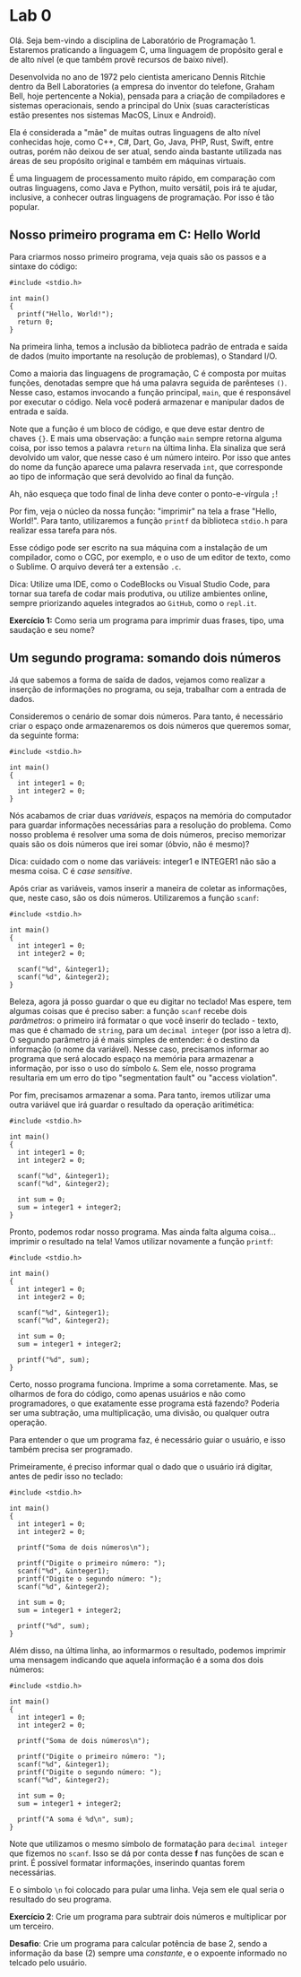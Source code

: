 # Lab 0

Olá. Seja bem-vindo a disciplina de Laboratório de Programação 1. Estaremos praticando a linguagem C, uma linguagem de propósito geral e de alto nível (e que também provê recursos de baixo nível). 

Desenvolvida no ano de 1972 pelo cientista americano Dennis Ritchie dentro da Bell Laboratories (a empresa do inventor do telefone, Graham Bell, hoje pertencente a Nokia), pensada para a criação de compiladores e sistemas operacionais, sendo a principal do Unix (suas características estão presentes nos sistemas MacOS, Linux e Android). 

Ela é considerada a "mãe" de muitas outras linguagens de alto nível conhecidas hoje, como C++, C#, Dart, Go, Java, PHP, Rust, Swift, entre outras, porém não deixou de ser atual, sendo ainda bastante utilizada nas áreas de seu propósito original e também em máquinas virtuais.

É uma linguagem de processamento muito rápido, em comparação com outras linguagens, como Java e Python, muito versátil, pois irá te ajudar, inclusive, a conhecer outras linguagens de programação. Por isso é tão popular.

## Nosso primeiro programa em C: Hello World

Para criarmos nosso primeiro programa, veja quais são os passos e a sintaxe do código:

```
#include <stdio.h>

int main()
{
  printf("Hello, World!");
  return 0;
}
```

Na primeira linha, temos a inclusão da biblioteca padrão de entrada e saída de dados (muito importante na resolução de problemas), o Standard I/O.

Como a maioria das linguagens de programação, C é composta por muitas funções, denotadas sempre que há uma palavra seguida de parênteses `()`. Nesse caso, estamos invocando a função principal, `main`, que é responsável por executar o código. Nela você poderá armazenar e manipular dados de entrada e saída.

Note que a função é um bloco de código, e que deve estar dentro de chaves `{}`. E mais uma observação: a função `main` sempre retorna alguma coisa, por isso temos a palavra `return` na última linha. Ela sinaliza que será devolvido um valor, que nesse caso é um número inteiro. Por isso que antes do nome da função aparece uma palavra reservada `int`, que corresponde ao tipo de informação que será devolvido ao final da função.

Ah, não esqueça que todo final de linha deve conter o ponto-e-vírgula `;`!

Por fim, veja o núcleo da nossa função: "imprimir" na tela a frase "Hello, World!". Para tanto, utilizaremos a função `printf` da biblioteca `stdio.h` para realizar essa tarefa para nós. 

Esse código pode ser escrito na sua máquina com a instalação de um compilador, como o CGC, por exemplo, e o uso de um editor de texto, como o Sublime. O arquivo deverá ter a extensão `.c`. 

Dica: Utilize uma IDE, como o CodeBlocks ou Visual Studio Code, para tornar sua tarefa de codar mais produtiva, ou utilize ambientes online, sempre priorizando aqueles integrados ao `GitHub`, como o `repl.it`.

**Exercício 1:** Como seria um programa para imprimir duas frases, tipo, uma saudação e seu nome? 

## Um segundo programa: somando dois números

Já que sabemos a forma de saída de dados, vejamos como realizar a inserção de informações no programa, ou seja, trabalhar com a entrada de dados.

Consideremos o cenário de somar dois números. Para tanto, é necessário criar o espaço onde armazenaremos os dois números que queremos somar, da seguinte forma:

```
#include <stdio.h>

int main()
{
  int integer1 = 0;
  int integer2 = 0;
}
```

Nós acabamos de criar duas _variáveis_, espaços na memória do computador para guardar informações necessárias para a resolução do problema. Como nosso problema é resolver uma soma de dois números, preciso memorizar quais são os dois números que irei somar (óbvio, não é mesmo)?

Dica: cuidado com o nome das variáveis: integer1 e INTEGER1 não são a mesma coisa. C é _case sensitive_.

Após criar as variáveis, vamos inserir a maneira de coletar as informações, que, neste caso, são os dois números. Utilizaremos a função `scanf`:

```
#include <stdio.h>

int main()
{
  int integer1 = 0;
  int integer2 = 0;

  scanf("%d", &integer1);
  scanf("%d", &integer2);
}
```

Beleza, agora já posso guardar o que eu digitar no teclado! Mas espere, tem algumas coisas que é preciso saber: a função `scanf` recebe dois _parâmetros_: o primeiro irá formatar o que você inserir do teclado - texto, mas que é chamado de `string`, para um `decimal integer` (por isso a letra d). O segundo parâmetro já é mais simples de entender: é o destino da informação (o nome da variável). Nesse caso, precisamos informar ao programa que será alocado espaço na memória para armazenar a informação, por isso o uso do símbolo `&`. Sem ele, nosso programa resultaria em um erro do tipo "segmentation fault" ou "access violation".

Por fim, precisamos armazenar a soma. Para tanto, iremos utilizar uma outra variável que irá guardar o resultado da operação aritimética:

```
#include <stdio.h>

int main()
{
  int integer1 = 0;
  int integer2 = 0;

  scanf("%d", &integer1);
  scanf("%d", &integer2);

  int sum = 0; 
  sum = integer1 + integer2;
}
```

Pronto, podemos rodar nosso programa. Mas ainda falta alguma coisa... imprimir o resultado na tela! Vamos utilizar novamente a função `printf`:

```
#include <stdio.h>

int main()
{
  int integer1 = 0;
  int integer2 = 0;

  scanf("%d", &integer1);
  scanf("%d", &integer2);

  int sum = 0; 
  sum = integer1 + integer2;

  printf("%d", sum);
}
```

Certo, nosso programa funciona. Imprime a soma corretamente. Mas, se olharmos de fora do código, como apenas usuários e não como programadores, o que exatamente esse programa está fazendo? Poderia ser uma subtração, uma multiplicação, uma divisão, ou qualquer outra operação. 

Para entender o que um programa faz, é necessário guiar o usuário, e isso também precisa ser programado. 

Primeiramente, é preciso informar qual o dado que o usuário irá digitar, antes de pedir isso no teclado:

```
#include <stdio.h>

int main()
{
  int integer1 = 0;
  int integer2 = 0;

  printf("Soma de dois números\n");
  
  printf("Digite o primeiro número: ");
  scanf("%d", &integer1);
  printf("Digite o segundo número: ");
  scanf("%d", &integer2);

  int sum = 0; 
  sum = integer1 + integer2;

  printf("%d", sum);
}
```

Além disso, na última linha, ao informarmos o resultado, podemos imprimir uma mensagem indicando que aquela informação é a soma dos dois números:

```
#include <stdio.h>

int main()
{
  int integer1 = 0;
  int integer2 = 0;

  printf("Soma de dois números\n");
  
  printf("Digite o primeiro número: ");
  scanf("%d", &integer1);
  printf("Digite o segundo número: ");
  scanf("%d", &integer2);

  int sum = 0; 
  sum = integer1 + integer2;

  printf("A soma é %d\n", sum);
}
```

Note que utilizamos o mesmo símbolo de formatação para `decimal integer` que fizemos no `scanf`. Isso se dá por conta desse **f** nas funções de scan e print. É possível formatar informações, inserindo quantas forem necessárias.

E o símbolo `\n` foi colocado para pular uma linha. Veja sem ele qual seria o resultado do seu programa.

**Exercício 2**: Crie um programa para subtrair dois números e multiplicar por um terceiro.

**Desafio**: Crie um programa para calcular potência de base 2, sendo a informação da base (2) sempre uma _constante_, e o expoente informado no telcado pelo usuário.
